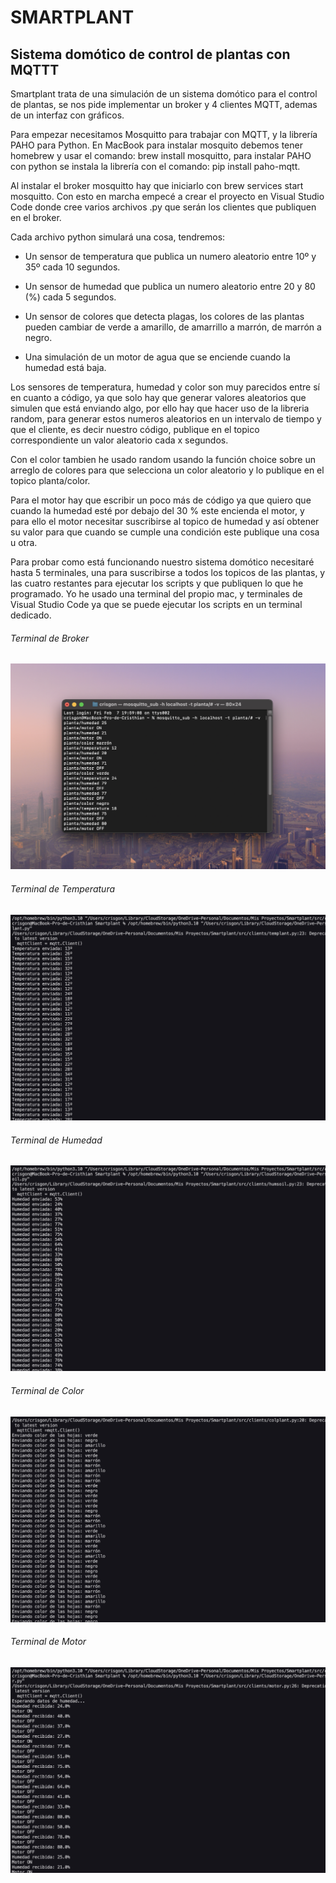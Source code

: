 # SMARTPLANT

## Sistema domótico de control de plantas con MQTTT

Smartplant trata de una simulación de  un sistema domótico para el control de plantas, se nos pide implementar un broker y 4 clientes MQTT, ademas de un interfaz con gráficos.

Para empezar necesitamos Mosquitto para trabajar con MQTT, y la librería PAHO para Python. En MacBook para instalar mosquito debemos tener homebrew y usar el comando: brew install mosquitto, para instalar PAHO con python se instala la librería con el comando: pip install paho-mqtt.

Al instalar el broker mosquitto hay que iniciarlo con brew services start mosquitto. Con esto en marcha empecé a crear el proyecto en Visual Studio Code donde cree varios archivos .py que serán los clientes que publiquen en el broker. 

Cada archivo python simulará una cosa, tendremos: 

* Un sensor de temperatura que publica un numero aleatorio entre 10º y 35º cada 10 segundos.

* Un sensor de humedad que publica un numero aleatorio entre 20 y 80 (%) cada 5 segundos.

* Un sensor de colores que detecta plagas, los colores de las plantas pueden cambiar de verde a amarillo, de amarrillo a marrón, de marrón a negro.

* Una simulación de un motor de agua que se enciende cuando la humedad está baja. 

Los sensores de temperatura, humedad y color son muy parecidos entre sí en cuanto a código, ya que solo hay que generar valores aleatorios que simulen que está enviando algo, por ello hay que hacer uso de la libreria random, para generar estos numeros aleatorios en un intervalo de tiempo y que el cliente, es decir nuestro código, publique en el topico correspondiente un valor aleatorio cada x segundos. 

Con el color tambien he usado random usando la función choice sobre un arreglo de colores para que selecciona un color aleatorio y lo publique en el topico planta/color.

Para el motor hay que escribir un poco más de código ya que quiero que cuando la humedad esté por debajo del 30 % este encienda el motor, y para ello el motor necesitar suscribirse al topico de humedad y así obtener su valor para que cuando se cumple una condición este publique una cosa u otra.

Para probar como está funcionando nuestro sistema domótico necesitaré hasta 5 terminales, una para suscribirse a todos los topicos de las plantas, y las cuatro restantes para ejecutar los scripts y que publiquen lo que he programado. Yo he usado una terminal del propio mac, y terminales de Visual Studio Code ya que se puede ejecutar los scripts en un terminal dedicado.

###### Terminal de Broker
![Terminal Broker](doc/md_images/Terminal_Broker.png)

###### Terminal de Temperatura
![Terminal Temperatura](doc/md_images/Terminal_Temperatura.png)

###### Terminal de Humedad
![Terminal Humedad](doc/md_images/Terminal_Humedad.png)

###### Terminal de Color
![Terminal Color](doc/md_images/Terminal_Color.png)

###### Terminal de Motor
![Terminal Motor](doc/md_images/Terminal_Motor.png)